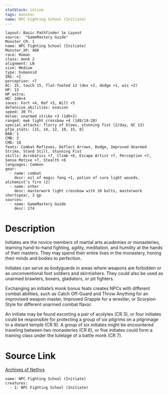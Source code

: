 ```yaml
---
statblock: inline
tags: monster
name: NPC Fighting School (Initiate)
---
```

```statblock
layout: Basic Pathfinder 1e Layout
source:  "GameMastery Guide"
Monster_CR: 1
name: NPC Fighting School (Initiate)
Monster_XP: 400
race: Human
class: monk 2
alignment: LN
size: Medium
type: humanoid
INI: +2
perception: +7
AC: 15, touch 15, flat-footed 12 (dex +2, dodge +1, wis +2)
HP: 13
HP_extra: 
HD: 2d8+4
saves: Fort +4, Ref +5, Will +5
defensive_abilities: evasion
speed: 30 ft.
melee: unarmed strike +3 (1d6+2)
ranged: mwk light crossbow +4 (1d8/19-20)
special_attacks: flurry of blows, stunning fist (2/day, DC 13)
pf1e_stats: [15, 14, 12, 10, 15, 8]
BAB: 1
CMB: 3
CMD: 18
feats: Combat Reflexes, Deflect Arrows, Dodge, Improved Unarmed Strike, Stand Still, Stunning Fist
skills: Acrobatics +7, Climb +6, Escape Artist +7, Perception +7, Sense Motive +7, Stealth +6
languages: Common
gear:
  - name: combat
    desc: oil of magic fang +1, potion of cure light wounds, alchemist’s fire (2)
  - name: other
    desc: masterwork light crossbow with 10 bolts, masterwork shortspear, 3 gp
sources:
  - name: GameMastery Guide
    desc: 274
```
# Description
Initiates are the novice members of martial arts academies or monasteries, learning hand-to-hand fighting, agility, meditation, and humility at the hands of their masters. They may spend their entire lives in the monastery, honing their minds and bodies to perfection.

Initiates can serve as bodyguards in areas where weapons are forbidden or as unconventional foot soldiers and skirmishers. They could also be used as unarmed brawlers, boxers, gladiators, or pit fighters.

Exchanging an initiate’s monk bonus feats creates NPCs with different combat abilities, such as Catch Off-Guard and Throw Anything for an improvised weapon master, Improved Grapple for a wrestler, or Scorpion Style for different unarmed combat flavor.

An initiate may be found escorting a pair of acolytes (CR 3), or four initiates could be responsible for protecting a group of six pilgrims on a pilgrimage to a distant temple (CR 9). A group of six initiates might be encountered traveling between two monasteries (CR 6), or five initiates could form a training class under the tutelage of a battle monk (CR 7).
# Source Link
[Archives of Nethys](https://aonprd.com/NPCDisplay.aspx?ItemName=Fighting%20School%20(Initiate))
```encounter-table
name: NPC Fighting School (Initiate)
creatures:
  - 1: NPC Fighting School (Initiate)
```
